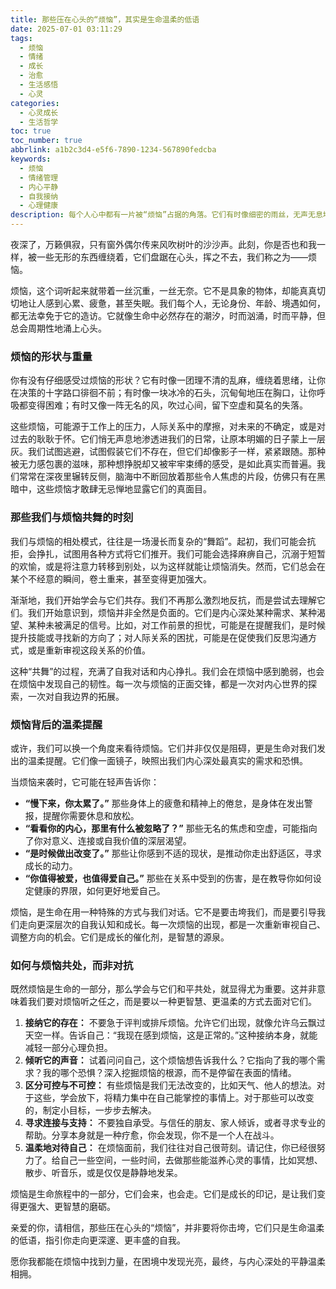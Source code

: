 ```yaml
---
title: 那些压在心头的“烦恼”，其实是生命温柔的低语
date: 2025-07-01 03:11:29
tags:
  - 烦恼
  - 情绪
  - 成长
  - 治愈
  - 生活感悟
  - 心灵
categories:
  - 心灵成长
  - 生活哲学
toc: true
toc_number: true
abbrlink: a1b2c3d4-e5f6-7890-1234-567890fedcba
keywords:
  - 烦恼
  - 情绪管理
  - 内心平静
  - 自我接纳
  - 心理健康
description: 每个人心中都有一片被“烦恼”占据的角落。它们有时像细密的雨丝，无声无息地浸润心田；有时又像沉重的巨石，压得人喘不过气。这篇文章，将带你走进烦恼的深处，感受它们带来的重量与启示，并学会如何温柔地与它们共处，最终发现，那些看似困扰的烦恼，或许正是生命对我们最深情的提醒与指引。
---
```


夜深了，万籁俱寂，只有窗外偶尔传来风吹树叶的沙沙声。此刻，你是否也和我一样，被一些无形的东西缠绕着，它们盘踞在心头，挥之不去，我们称之为——烦恼。

烦恼，这个词听起来就带着一丝沉重，一丝无奈。它不是具象的物体，却能真真切切地让人感到心累、疲惫，甚至失眠。我们每个人，无论身份、年龄、境遇如何，都无法幸免于它的造访。它就像生命中必然存在的潮汐，时而汹涌，时而平静，但总会周期性地涌上心头。

### 烦恼的形状与重量

你有没有仔细感受过烦恼的形状？它有时像一团理不清的乱麻，缠绕着思绪，让你在决策的十字路口徘徊不前；有时像一块冰冷的石头，沉甸甸地压在胸口，让你呼吸都变得困难；有时又像一阵无名的风，吹过心间，留下空虚和莫名的失落。

这些烦恼，可能源于工作上的压力，人际关系中的摩擦，对未来的不确定，或是对过去的耿耿于怀。它们悄无声息地渗透进我们的日常，让原本明媚的日子蒙上一层灰。我们试图逃避，试图假装它们不存在，但它们却像影子一样，紧紧跟随。那种被无力感包裹的滋味，那种想挣脱却又被牢牢束缚的感受，是如此真实而普遍。我们常常在深夜里辗转反侧，脑海中不断回放着那些令人焦虑的片段，仿佛只有在黑暗中，这些烦恼才敢肆无忌惮地显露它们的真面目。

### 那些我们与烦恼共舞的时刻

我们与烦恼的相处模式，往往是一场漫长而复杂的“舞蹈”。起初，我们可能会抗拒，会挣扎，试图用各种方式将它们推开。我们可能会选择麻痹自己，沉溺于短暂的欢愉，或是将注意力转移到别处，以为这样就能让烦恼消失。然而，它们总会在某个不经意的瞬间，卷土重来，甚至变得更加强大。

渐渐地，我们开始学会与它们共存。我们不再那么激烈地反抗，而是尝试去理解它们。我们开始意识到，烦恼并非全然是负面的。它们是内心深处某种需求、某种渴望、某种未被满足的信号。比如，对工作前景的担忧，可能是在提醒我们，是时候提升技能或寻找新的方向了；对人际关系的困扰，可能是在促使我们反思沟通方式，或是重新审视这段关系的价值。

这种“共舞”的过程，充满了自我对话和内心挣扎。我们会在烦恼中感到脆弱，也会在烦恼中发现自己的韧性。每一次与烦恼的正面交锋，都是一次对内心世界的探索，一次对自我边界的拓展。

### 烦恼背后的温柔提醒

或许，我们可以换一个角度来看待烦恼。它们并非仅仅是阻碍，更是生命对我们发出的温柔提醒。它们像一面镜子，映照出我们内心深处最真实的需求和恐惧。

当烦恼来袭时，它可能在轻声告诉你：
*   **“慢下来，你太累了。”** 那些身体上的疲惫和精神上的倦怠，是身体在发出警报，提醒你需要休息和放松。
*   **“看看你的内心，那里有什么被忽略了？”** 那些无名的焦虑和空虚，可能指向了你对意义、连接或自我价值的深层渴望。
*   **“是时候做出改变了。”** 那些让你感到不适的现状，是推动你走出舒适区，寻求成长的动力。
*   **“你值得被爱，也值得爱自己。”** 那些在关系中受到的伤害，是在教导你如何设定健康的界限，如何更好地爱自己。

烦恼，是生命在用一种特殊的方式与我们对话。它不是要击垮我们，而是要引导我们走向更深层次的自我认知和成长。每一次烦恼的出现，都是一次重新审视自己、调整方向的机会。它们是成长的催化剂，是智慧的源泉。

### 如何与烦恼共处，而非对抗

既然烦恼是生命的一部分，那么学会与它们和平共处，就显得尤为重要。这并非意味着我们要对烦恼听之任之，而是要以一种更智慧、更温柔的方式去面对它们。

1.  **接纳它的存在：** 不要急于评判或排斥烦恼。允许它们出现，就像允许乌云飘过天空一样。告诉自己：“我现在感到烦恼，这是正常的。”这种接纳本身，就能减轻一部分心理负担。
2.  **倾听它的声音：** 试着问问自己，这个烦恼想告诉我什么？它指向了我的哪个需求？我的哪个恐惧？深入挖掘烦恼的根源，而不是停留在表面的情绪。
3.  **区分可控与不可控：** 有些烦恼是我们无法改变的，比如天气、他人的想法。对于这些，学会放下，将精力集中在自己能掌控的事情上。对于那些可以改变的，制定小目标，一步步去解决。
4.  **寻求连接与支持：** 不要独自承受。与信任的朋友、家人倾诉，或者寻求专业的帮助。分享本身就是一种疗愈，你会发现，你不是一个人在战斗。
5.  **温柔地对待自己：** 在烦恼面前，我们往往对自己很苛刻。请记住，你已经很努力了。给自己一些空间，一些时间，去做那些能滋养心灵的事情，比如冥想、散步、听音乐，或是仅仅是静静地发呆。

烦恼是生命旅程中的一部分，它们会来，也会走。它们是成长的印记，是让我们变得更强大、更智慧的磨砺。

亲爱的你，请相信，那些压在心头的“烦恼”，并非要将你击垮，它们只是生命温柔的低语，指引你走向更深邃、更丰盛的自我。

愿你我都能在烦恼中找到力量，在困境中发现光亮，最终，与内心深处的平静温柔相拥。